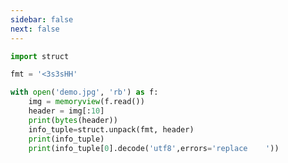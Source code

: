 ```yaml
---
sidebar: false
next: false
---
```

<BlogInfo/>






```python
import struct

fmt = '<3s3sHH'

with open('demo.jpg', 'rb') as f:
    img = memoryview(f.read())
    header = img[:10]
    print(bytes(header))
    info_tuple=struct.unpack(fmt, header)
    print(info_tuple)
    print(info_tuple[0].decode('utf8',errors='replace    '))

```






<ActionBox />
        
<style>#top-box {margin-top:0.5rem!important;}</style>